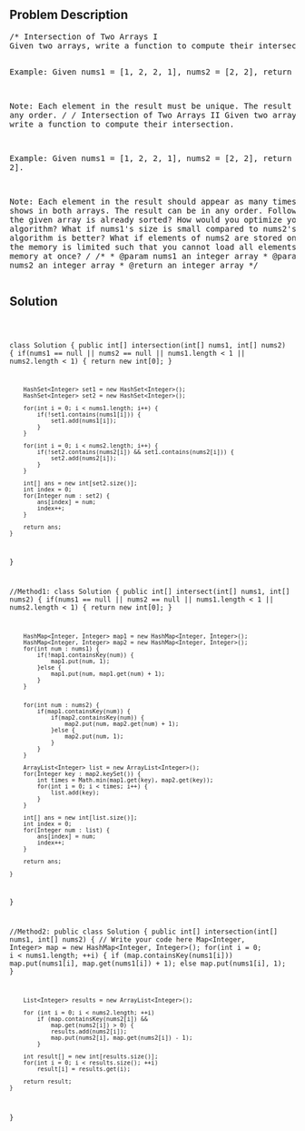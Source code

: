 <!--
<style>
  body { font-family: Arial, sans-serif; }
  .container { max-width: 100%; margin: auto; padding: 10px; }
  .comment-block { background-color: #f9f9f9; padding: 10px; border-left: 5px solid #ccc; max-width: 400px; margin: 20px auto; overflow-wrap: break-word; white-space: pre-wrap; }
  .code-block { background-color: #f4f4f4; padding: 10px; border: 1px solid #ddd; }
</style>
-->

<div class='container'>
<h2>Problem Description</h2>
<div class='comment-block'>
<pre>
/* Intersection of Two Arrays I
Given two arrays, write a function to compute their intersection.

Example:
Given nums1 = [1, 2, 2, 1], nums2 = [2, 2], return [2].

Note:
Each element in the result must be unique.
The result can be in any order.
*/
/* Intersection of Two Arrays II
Given two arrays, write a function to compute their intersection.

Example:
Given nums1 = [1, 2, 2, 1], nums2 = [2, 2], return [2, 2].

Note:
Each element in the result should appear as many times as it shows in both arrays.
The result can be in any order.
Follow up:
What if the given array is already sorted? How would you optimize your algorithm?
What if nums1's size is small compared to nums2's size? Which algorithm is better?
What if elements of nums2 are stored on disk, and the memory is limited such that you 
cannot load all elements into the memory at once?
*/
    /**
     * @param nums1 an integer array
     * @param nums2 an integer array
     * @return an integer array
     */
</pre>
</div>

<h2>Solution</h2>
<div class='code-block'>
<pre><code class='language-java'>

class Solution {
    public int[] intersection(int[] nums1, int[] nums2) {
        if(nums1 == null || nums2 == null || nums1.length < 1 || nums2.length < 1) {
            return new int[0];
        }
        
        HashSet<Integer> set1 = new HashSet<Integer>();
        HashSet<Integer> set2 = new HashSet<Integer>();
        
        for(int i = 0; i < nums1.length; i++) {
            if(!set1.contains(nums1[i])) {
                set1.add(nums1[i]);
            }
        }
        
        for(int i = 0; i < nums2.length; i++) {
            if(!set2.contains(nums2[i]) && set1.contains(nums2[i])) {
                set2.add(nums2[i]);
            }
        }
        
        int[] ans = new int[set2.size()];
        int index = 0;
        for(Integer num : set2) {
            ans[index] = num;
            index++;
        }
        
        return ans;
    }
}



//Method1:
class Solution {
    public int[] intersect(int[] nums1, int[] nums2) {
        if(nums1 == null || nums2 == null || nums1.length < 1 || nums2.length < 1) {
            return new int[0];
        }
        
        HashMap<Integer, Integer> map1 = new HashMap<Integer, Integer>();
        HashMap<Integer, Integer> map2 = new HashMap<Integer, Integer>();
        for(int num : nums1) {
            if(!map1.containsKey(num)) {
                map1.put(num, 1);
            }else {
                map1.put(num, map1.get(num) + 1);
            }
        }
        
        
        for(int num : nums2) {
            if(map1.containsKey(num)) {
                if(map2.containsKey(num)) {
                    map2.put(num, map2.get(num) + 1);
                }else {
                    map2.put(num, 1);
                }
            }
        }
        
        ArrayList<Integer> list = new ArrayList<Integer>();
        for(Integer key : map2.keySet()) {
            int times = Math.min(map1.get(key), map2.get(key));
            for(int i = 0; i < times; i++) {
                list.add(key);
            }
        }

        int[] ans = new int[list.size()];
        int index = 0;
        for(Integer num : list) {
            ans[index] = num;
            index++;
        }
        
        return ans;
 
    }
}

//Method2:
public class Solution {
    public int[] intersection(int[] nums1, int[] nums2) {
        // Write your code here
        Map<Integer, Integer> map = new HashMap<Integer, Integer>();
        for(int i = 0; i < nums1.length; ++i) {
            if (map.containsKey(nums1[i]))
                map.put(nums1[i], map.get(nums1[i]) + 1); 
            else
                map.put(nums1[i], 1);
        }

        List<Integer> results = new ArrayList<Integer>();

        for (int i = 0; i < nums2.length; ++i)
            if (map.containsKey(nums2[i]) &&
                map.get(nums2[i]) > 0) {
                results.add(nums2[i]);
                map.put(nums2[i], map.get(nums2[i]) - 1); 
            }

        int result[] = new int[results.size()];
        for(int i = 0; i < results.size(); ++i)
            result[i] = results.get(i);

        return result;
    }
}
</code></pre>
</div>
</div>

